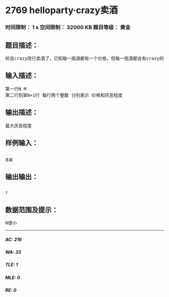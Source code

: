 # 2769 helloparty·crazy卖酒   
### 时间限制： 1 s     空间限制： 32000 KB     题目等级： 黄金  
## 题目描述：  

<pre>
听说crazy改行卖酒了，已知每一瓶酒都有一个价格，但每一瓶酒都会有crazy的厌恶程度。问N瓶酒，crazy的厌恶程度最大为多少。crazy有一个最大的价格最大总值M
</pre>
  
  
## 输入描述：  

<pre>
第一行N M
第二行到第N+1行 每行两个整数 分别表示 价格和厌恶程度
</pre>
  
  
## 输出描述：  

<pre>
最大厌恶程度
</pre>
  
  
## 样例输入：  

<pre><code>
答案
</code></pre>
  
  
## 输出输出：  

<pre><code>
7
</code></pre>
  
  
## 数据范围及提示：  

<pre>
N很小
</pre>
  
  
***  

##### AC: 216  
##### WA: 33  
##### TLE: 1  
##### MLE: 0  
##### RE: 0  
